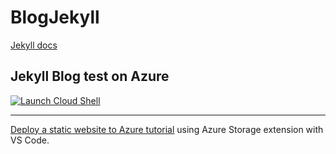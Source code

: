 # BlogJekyll

[Jekyll docs](https://jekyllrb.com/docs/step-by-step/01-setup/)

Jekyll Blog test on Azure
---

[![Launch Cloud Shell](https://shell.azure.com/images/launchcloudshell.png "Launch Cloud Shell")](https://shell.azure.com) 

---

[Deploy a static website to Azure tutorial](https://code.visualstudio.com/tutorials/static-website/getting-started) using Azure Storage extension with VS Code.
